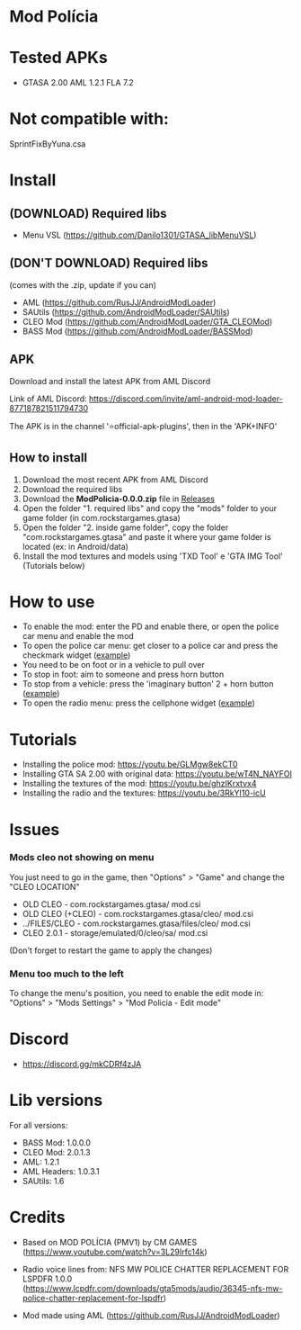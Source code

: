 # Mod Polícia

<h1>Tested APKs</h1>

* GTASA 2.00 AML 1.2.1 FLA 7.2

<h1>Not compatible with:</h1>

SprintFixByYuna.csa

<h1>Install</h1>

## (DOWNLOAD) Required libs
  * Menu VSL (https://github.com/Danilo1301/GTASA_libMenuVSL)

## (DON'T DOWNLOAD) Required libs

(comes with the .zip, update if you can)

  * AML (https://github.com/RusJJ/AndroidModLoader)
  * SAUtils (https://github.com/AndroidModLoader/SAUtils)
  * CLEO Mod (https://github.com/AndroidModLoader/GTA_CLEOMod)
  * BASS Mod (https://github.com/AndroidModLoader/BASSMod)

## APK
Download and install the latest APK from AML Discord

Link of AML Discord: https://discord.com/invite/aml-android-mod-loader-877187821511794730

The APK is in the channel '⭐official-apk-plugins', then in the 'APK+INFO'

## How to install

1. Download the most recent APK from AML Discord
2. Download the required libs
3. Download the **ModPolicia-0.0.0.zip** file in [Releases](https://github.com/Danilo1301/GTASA_libModPolicia/releases)
4. Open the folder "1. required libs" and copy the "mods" folder to your game folder (in com.rockstargames.gtasa)
5. Open the folder "2. inside game folder", copy the folder "com.rockstargames.gtasa" and paste it where your game folder is located (ex: in Android/data)
6. Install the mod textures and models using 'TXD Tool' e 'GTA IMG Tool' (Tutorials below)

<h1>How to use</h1>

* To enable the mod: enter the PD and enable there, or open the police car menu and enable the mod
* To open the police car menu: get closer to a police car and press the checkmark widget ([example](https://imgur.com/gallery/car-menu-GL7uO31))
* You need to be on foot or in a vehicle to pull over
* To stop in foot: aim to someone and press horn button
* To stop from a vehicle: press the 'imaginary button' 2 + horn button ([example](https://imgur.com/gallery/2-horn-vQwZCR6))
* To open the radio menu: press the cellphone widget ([example](https://imgur.com/gallery/radio-VwkFlcQ))

<h1>Tutorials</h1>

* Installing the police mod: https://youtu.be/GLMgw8ekCT0
* Installing GTA SA 2.00 with original data: https://youtu.be/wT4N_NAYFOI
* Installing the textures of the mod: https://youtu.be/ghzIKrxtvx4
* Installing the radio and the textures: https://youtu.be/3RkYI10-icU

<h1>Issues</h1>

<h3>Mods cleo not showing on menu</h3>

You just need to go in the game, then "Options" > "Game" and change the "CLEO LOCATION"<br>

* OLD CLEO - com.rockstargames.gtasa/ mod.csi
* OLD CLEO (+CLEO) - com.rockstargames.gtasa/cleo/ mod.csi
* ../FILES/CLEO - com.rockstargames.gtasa/files/cleo/ mod.csi
* CLEO 2.0.1 - storage/emulated/0/cleo/sa/ mod.csi

(Don't forget to restart the game to apply the changes)

<h3>Menu too much to the left</h3>

To change the menu's position, you need to enable the edit mode in: "Options" > "Mods Settings" > "Mod Policia - Edit mode"

<h1>Discord</h1>

* https://discord.gg/mkCDRf4zJA

<h1>Lib versions</h1>

For all versions:
* BASS Mod: 1.0.0.0
* CLEO Mod: 2.0.1.3
* AML: 1.2.1
* AML Headers: 1.0.3.1
* SAUtils: 1.6

<h1>Credits</h1>

* Based on MOD POLÍCIA (PMV1) by CM GAMES (https://www.youtube.com/watch?v=3L29Irfc14k)

* Radio voice lines from: NFS MW POLICE CHATTER REPLACEMENT FOR LSPDFR 1.0.0 (https://www.lcpdfr.com/downloads/gta5mods/audio/36345-nfs-mw-police-chatter-replacement-for-lspdfr)

* Mod made using AML (https://github.com/RusJJ/AndroidModLoader)
